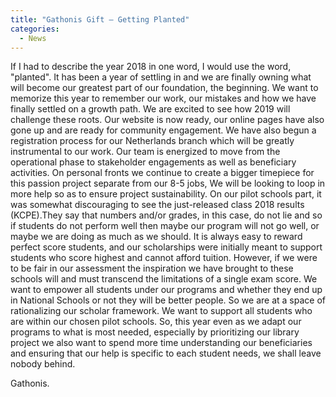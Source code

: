 ```yaml
---
title: "Gathonis Gift – Getting Planted"
categories:
  - News
---
```


If I had to describe the year 2018 in one word, I would use the word, "planted". It has been a year of settling in and we are finally owning what will become our greatest part of our foundation, the beginning. We want to memorize this year to remember our work, our mistakes and how we have finally settled on a growth path. We are excited to see how 2019 will challenge these roots. Our website is now ready, our online pages have also gone up and are ready for community engagement.  We have also begun a registration process for our Netherlands branch which will be greatly instrumental to our work.
Our team is energized to move from the operational phase to stakeholder engagements as well as beneficiary activities. On personal fronts we continue to create a bigger timepiece for this passion project separate from our 8-5 jobs, We will be looking to loop in more help so as to ensure project sustainability.
On our pilot schools part, it was somewhat discouraging to see the just-released class 2018 results (KCPE).They say that numbers and/or grades, in this case, do not lie and so if students do not perform well then maybe our program will not go well, or maybe we are doing as much as we should. It is always easy to reward perfect score students, and our scholarships were initially meant to support students who score highest and cannot afford tuition. However, if we were to be fair in our assessment the inspiration we have brought to these schools will and must transcend the limitations of a single exam score. We want to empower all students under our programs and whether they end up in National Schools or not they will be better people. So we are at a space of rationalizing our scholar framework. We want to support all students who are within our chosen pilot schools.
So, this year even as we adapt our programs to what is most needed, especially by prioritizing our library project we also want to spend more time understanding our beneficiaries and ensuring that our help is specific to each student needs, we shall leave nobody behind.
 
Gathonis.